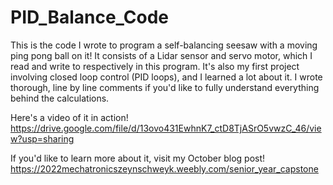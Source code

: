 # PID_Balance_Code
This is the code I wrote to program a self-balancing seesaw with a moving ping pong ball on it! It consists of a Lidar sensor and servo motor, which I read and write to respectively in this program. It's also my first project involving closed loop control (PID loops), and I learned a lot about it.
I wrote thorough, line by line comments if you'd like to fully understand everything behind the calculations.


Here's a video of it in action!
https://drive.google.com/file/d/13ovo431EwhnK7_ctD8TjASrO5vwzC_46/view?usp=sharing

If you'd like to learn more about it, visit my October blog post!
https://2022mechatronicszeynschweyk.weebly.com/senior_year_capstone
